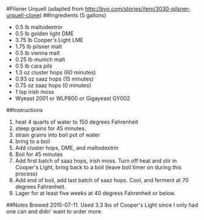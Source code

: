 #Pilsner Urquell (adapted from http://byo.com/stories/item/3030-pilsner-urquell-clone)
##Ingredients (5 gallons)

* 0.5 lb maltodextrin
* 0.5 lb golden light DME
* 3.75 lb Cooper's Light LME
* 1.75 lb pilsner malt
* 0.5 lb vienna malt
* 0.25 lb munich malt
* 0.5 lb cara pils
* 1.3 oz cluster hops (60 minutes)
* 0.93 oz saaz hops (15 minutes)
* 0.75 oz saaz hops (0 minutes)
* 1 tsp irish moss
* Wyeast 2001 or WLP800 or Gigayeast GY002

##Instructions

1. heat 4 quarts of water to 150 degrees Fahrenheit
2. steep grains for 45 minutes.
3. strain grains into boil pot of water
4. bring to a boil
5. Add cluster hops, DME, and maltodextrin
6. Boil for 45 minutes
7. Add first batch of saaz hops, irish moss. Turn off heat and stir in Cooper's Light, bring back to a boil (leave boil timer on during this process)
8. Add end of boil, add last batch of saaz hops. Cool, and ferment at 70 degrees Fahrenheit.
9. Lager for at least five weeks at 40 degress Fahrenheit or below.

##Notes
Brewed 2015-07-11. Used 3.3 lbs of Cooper's Light since I only had one can and didn' want to order more.

